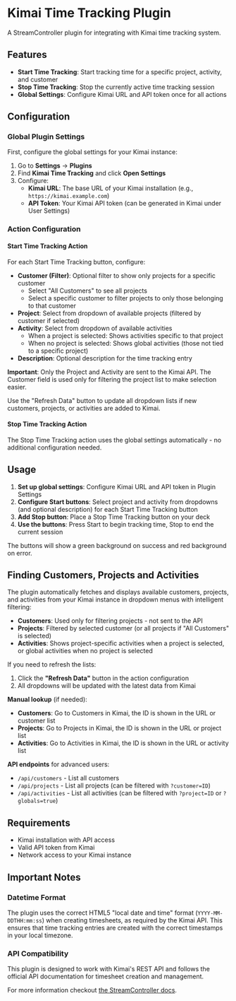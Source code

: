 # Kimai Time Tracking Plugin

A StreamController plugin for integrating with Kimai time tracking system.

## Features

- **Start Time Tracking**: Start tracking time for a specific project, activity, and customer
- **Stop Time Tracking**: Stop the currently active time tracking session
- **Global Settings**: Configure Kimai URL and API token once for all actions

## Configuration

### Global Plugin Settings

First, configure the global settings for your Kimai instance:

1. Go to **Settings** → **Plugins**
2. Find **Kimai Time Tracking** and click **Open Settings**
3. Configure:
   - **Kimai URL**: The base URL of your Kimai installation (e.g., `https://kimai.example.com`)
   - **API Token**: Your Kimai API token (can be generated in Kimai under User Settings)

### Action Configuration

#### Start Time Tracking Action

For each Start Time Tracking button, configure:

- **Customer (Filter)**: Optional filter to show only projects for a specific customer
  - Select "All Customers" to see all projects
  - Select a specific customer to filter projects to only those belonging to that customer
- **Project**: Select from dropdown of available projects (filtered by customer if selected)
- **Activity**: Select from dropdown of available activities
  - When a project is selected: Shows activities specific to that project
  - When no project is selected: Shows global activities (those not tied to a specific project)
- **Description**: Optional description for the time tracking entry

**Important**: Only the Project and Activity are sent to the Kimai API. The Customer field is used only for filtering the project list to make selection easier.

Use the "Refresh Data" button to update all dropdown lists if new customers, projects, or activities are added to Kimai.

#### Stop Time Tracking Action

The Stop Time Tracking action uses the global settings automatically - no additional configuration needed.

## Usage

1. **Set up global settings**: Configure Kimai URL and API token in Plugin Settings
2. **Configure Start buttons**: Select project and activity from dropdowns (and optional description) for each Start Time Tracking button
3. **Add Stop button**: Place a Stop Time Tracking button on your deck
4. **Use the buttons**: Press Start to begin tracking time, Stop to end the current session

The buttons will show a green background on success and red background on error.

## Finding Customers, Projects and Activities

The plugin automatically fetches and displays available customers, projects, and activities from your Kimai instance in dropdown menus with intelligent filtering:

- **Customers**: Used only for filtering projects - not sent to the API
- **Projects**: Filtered by selected customer (or all projects if "All Customers" is selected)
- **Activities**: Shows project-specific activities when a project is selected, or global activities when no project is selected

If you need to refresh the lists:

1. Click the **"Refresh Data"** button in the action configuration
2. All dropdowns will be updated with the latest data from Kimai

**Manual lookup** (if needed):
- **Customers**: Go to Customers in Kimai, the ID is shown in the URL or customer list
- **Projects**: Go to Projects in Kimai, the ID is shown in the URL or project list
- **Activities**: Go to Activities in Kimai, the ID is shown in the URL or activity list  

**API endpoints** for advanced users:
- `/api/customers` - List all customers
- `/api/projects` - List all projects (can be filtered with `?customer=ID`)
- `/api/activities` - List all activities (can be filtered with `?project=ID` or `?globals=true`)

## Requirements

- Kimai installation with API access
- Valid API token from Kimai
- Network access to your Kimai instance

## Important Notes

### Datetime Format
The plugin uses the correct HTML5 "local date and time" format (`YYYY-MM-DDTHH:mm:ss`) when creating timesheets, as required by the Kimai API. This ensures that time tracking entries are created with the correct timestamps in your local timezone.

### API Compatibility
This plugin is designed to work with Kimai's REST API and follows the official API documentation for timesheet creation and management.

For more information checkout [the StreamController docs](https://streamcontroller.github.io/docs/latest/).
